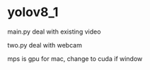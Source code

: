 # yolov8_1

main.py deal with existing video

two.py deal with webcam

mps is gpu for mac, change to cuda if window